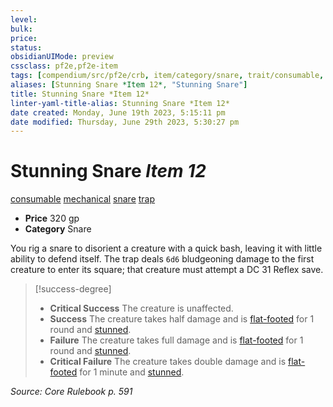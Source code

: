 ```yaml
---
level:
bulk:
price:
status:
obsidianUIMode: preview
cssclass: pf2e,pf2e-item
tags: [compendium/src/pf2e/crb, item/category/snare, trait/consumable, trait/mechanical, trait/snare, trait/trap]
aliases: [Stunning Snare *Item 12*, "Stunning Snare"]
title: Stunning Snare *Item 12*
linter-yaml-title-alias: Stunning Snare *Item 12*
date created: Monday, June 19th 2023, 5:15:11 pm
date modified: Thursday, June 29th 2023, 5:30:27 pm
---
```


# Stunning Snare *Item 12*

[consumable](rules/traits/consumable.md) [mechanical](rules/traits/mechanical.md) [snare](rules/traits/snare.md) [trap](rules/traits/trap.md)  

- **Price** 320 gp
- **Category** Snare

You rig a snare to disorient a creature with a quick bash, leaving it with little ability to defend itself. The trap deals `6d6` bludgeoning damage to the first creature to enter its square; that creature must attempt a DC 31 Reflex save.

> [!success-degree]
> - **Critical Success** The creature is unaffected.
> - **Success** The creature takes half damage and is [flat-footed](rules/conditions.md#Flat-footed) for 1 round and [stunned](rules/conditions.md#Stunned).
> - **Failure** The creature takes full damage and is [flat-footed](rules/conditions.md#Flat-footed) for 1 round and [stunned](rules/conditions.md#Stunned).
> - **Critical Failure** The creature takes double damage and is [flat-footed](rules/conditions.md#Flat-footed) for 1 minute and [stunned](rules/conditions.md#Stunned).

*Source: Core Rulebook p. 591*
